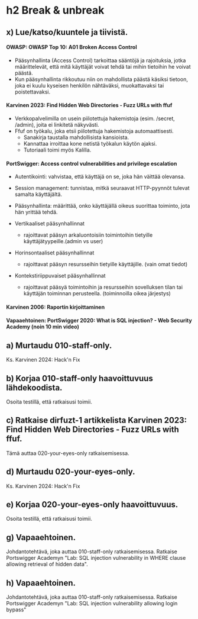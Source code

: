 # h2 Break & unbreak

## x) Lue/katso/kuuntele ja tiivistä. 

#### OWASP: OWASP Top 10: A01 Broken Access Control

- Pääsynhallinta (Access Control) tarkoittaa sääntöjä ja rajoituksia, jotka määrittelevät, että mitä käyttäjät voivat tehdä tai mihin tietoihin he voivat päästä.
- Kun pääsynhallinta rikkoutuu niin on mahdollista päästä käsiksi tietoon, joka ei kuulu kyseisen henkilön nähtäväksi, muokattavaksi tai poistettavaksi.

#### Karvinen 2023: Find Hidden Web Directories - Fuzz URLs with ffuf

- Verkkopalvelimilla on usein piilotettuja hakemistoja (esim. /secret, /admin), joita ei linkitetä näkyvästi.
- Ffuf on työkalu, joka etsii piilotettuja hakemistoja automaattisesti.
  - Sanakirja taustalla mahdollisista kansioista.
  - Kannattaa irroittaa kone netistä työkalun käytön ajaksi.
  - Tutoriaali toimi myös Kalilla.

#### PortSwigger: Access control vulnerabilities and privilege escalation

- Autentikointi: vahvistaa, että käyttäjä on se, joka hän väittää olevansa.
- Session management: tunnistaa, mitkä seuraavat HTTP-pyynnöt tulevat samalta käyttäjältä.
- Pääsynhallinta: määrittää, onko käyttäjällä oikeus suorittaa toiminto, jota hän yrittää tehdä.

- Vertikaaliset pääsynhallinnat
  - rajoittavat pääsyn arkaluontoisiin toimintoihin tietyille käyttäjätyypeille.(admin vs user)

- Horinsontaaliset pääsynhallinnat
  - rajoittavat pääsyn resursseihin tietyille käyttäjille. (vain omat tiedot)

- Kontekstiriippuvaiset pääsynhallinnat
  - rajoittavat pääsyä toimintoihin ja resursseihin sovelluksen tilan tai käyttäjän toiminnan perusteella. (toiminnoilla oikea järjestys)


#### Karvinen 2006: Raportin kirjoittaminen

#### Vapaaehtoinen: PortSwigger 2020: What is SQL injection? - Web Security Academy (noin 10 min video)

## a) Murtaudu 010-staff-only. 

Ks. Karvinen 2024: Hack'n Fix

## b) Korjaa 010-staff-only haavoittuvuus lähdekoodista. 

Osoita testillä, että ratkaisusi toimii.

## c) Ratkaise dirfuzt-1 artikkelista Karvinen 2023: Find Hidden Web Directories - Fuzz URLs with ffuf. 

Tämä auttaa 020-your-eyes-only ratkaisemisessa.

## d) Murtaudu 020-your-eyes-only. 

Ks. Karvinen 2024: Hack'n Fix

## e) Korjaa 020-your-eyes-only haavoittuvuus. 

Osoita testillä, että ratkaisusi toimii.

## g) Vapaaehtoinen. 

Johdantotehtävä, joka auttaa 010-staff-only ratkaisemisessa. Ratkaise Portswigger Academyn "Lab: SQL injection vulnerability in WHERE clause allowing retrieval of hidden data".

## h) Vapaaehtoinen. 

Johdantotehtävä, joka auttaa 010-staff-only ratkaisemisessa. Ratkaise Portswigger Academyn "Lab: SQL injection vulnerability allowing login bypass"
